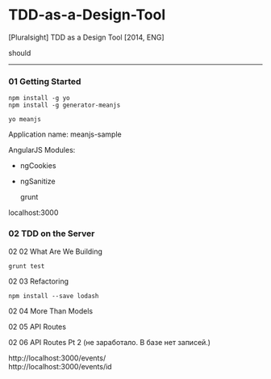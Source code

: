 # TDD-as-a-Design-Tool
[Pluralsight] TDD as a Design Tool [2014, ENG]  


should

___

### 01 Getting Started

    npm install -g yo
    npm install -g generator-meanjs

    yo meanjs

Application name: meanjs-sample

AngularJS Modules:

- ngCookies
- ngSanitize


    grunt

localhost:3000


### 02 TDD on the Server

02 02 What Are We Building

    grunt test


02 03 Refactoring

    npm install --save lodash


02 04 More Than Models  

02 05 API Routes

02 06 API Routes Pt 2 (не заработало. В базе нет записей.)

http://localhost:3000/events/  
http://localhost:3000/events/id
